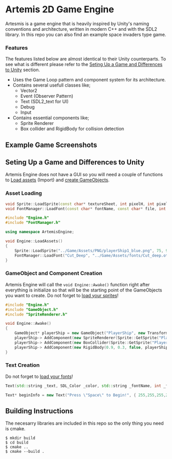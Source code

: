 # Artemis 2D Game Engine

Artesmis is a game engine that is heavily inspired by Unity's naming conventions and architecture, written in modern C++ and with the SDL2 library.
In this repo you can also find an example space invaders type game.

### Features
The features listed below are almost identical to their Unity counterparts. To see what is different please refer to the [Seting Up a Game and Differences to Unity](#seting-up-a-game-and-differences-to-unity) section.

- Uses the Game Loop pattern and component system for its architecture.
- Contains several usefull classes like;
  - Vector2
  - Event (Observer Pattern)
  - Text (SDL2_text for UI)
  - Debug
  - Input
- Contains essential components like;
  - Sprite Renderer
  - Box collider and RigidBody for collision detection

## Example Game Screenshots

## Seting Up a Game and Differences to Unity
Artemis Engine does not have a GUI so you will need a couple of functions to [Load assets](#asset-loading) (Import) and [create GameObjects](#gameobject-and-component-creation).

### Asset Loading
```cpp
void Sprite::LoadSprite(const char* textureSheet, int pixelH, int pixelW, std::string _name);
void FontManager::LoadFont(const char* fontName, const char* file, int fontSize);
```
```cpp
#include "Engine.h"
#include "FontManager.h"

using namespace ArtemisEngine;

void Engine::LoadAssets()
{
	Sprite::LoadSprite("../Game/Assets/PNG/playerShip1_blue.png", 75, 99, "Player");
	FontManager::LoadFont("Cut_Deep", "../Game/Assets/fonts/Cut_deep.otf", 20);
}
```

### GameObject and Component Creation
Artemis Engine will call the `void Engine::Awake()` function right after everything is initialize so that will be the starting point of the GameObjects you want to create. Do not forget to [load your sprites](#asset-loading)!

```cpp
#include "Engine.h"
#include "GameObject.h"
#include "SpriteRenderer.h"

void Engine::Awake()
{
    GameObject* playerShip = new GameObject("PlayerShip", new Transform(new Vector2(0, -2.3), new Vector2(0.6, 0.6)));
    playerShip-> AddComponent(new SpriteRenderer(Sprite::GetSprite("Player")));
    playerShip-> AddComponent(new BoxCollider(Sprite::GetSprite("Player")));
    playerShip-> AddComponent(new RigidBody(0.9, 0.3, false, playerShip->GetComponent<BoxCollider>()));
}
```

### Text Creation
Do not forget to [load your fonts](#asset-loading)!

```cpp
Text(std::string _text, SDL_Color _color, std::string _fontName, int _fontSize, Vector2 _position);
```
```cpp
Text* beginInfo = new Text("Press \"Space\" to Begin!", { 255,255,255,255 }, "Cut_Deep", 2, Vector2(0, -0.5));
```

## Building Instructions
The necesarry libraries are included in this repo so the only thing you need is cmake.

```shell script
$ mkdir build
$ cd build
$ cmake ..
$ cmake --build .
```

